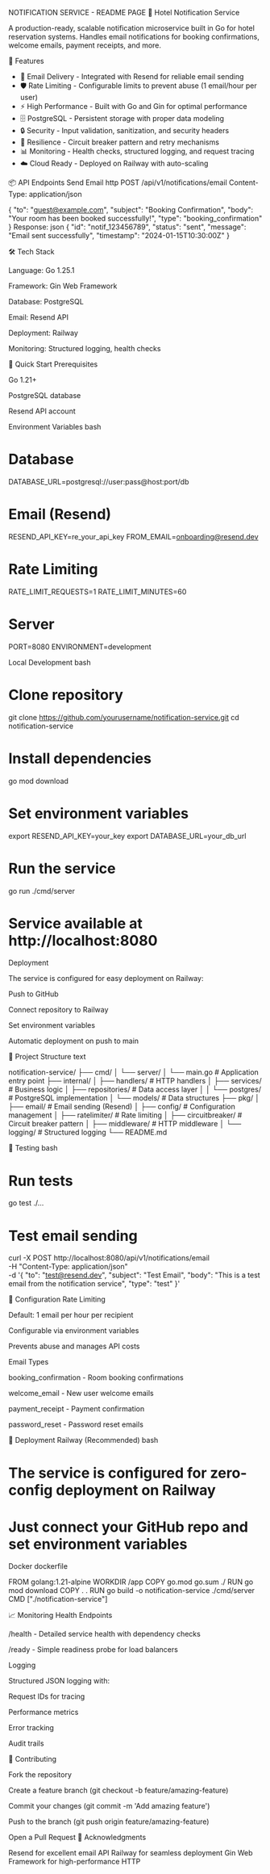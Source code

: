 NOTIFICATION SERVICE - README PAGE
🏨 Hotel Notification Service

A production-ready, scalable notification microservice built in Go for hotel reservation systems. Handles email notifications for booking confirmations, welcome emails, payment receipts, and more.

 🚀 Features

- 📧 Email Delivery - Integrated with Resend for reliable email sending
- 🛡️ Rate Limiting - Configurable limits to prevent abuse (1 email/hour per user)
- ⚡ High Performance - Built with Go and Gin for optimal performance
- 🗄️ PostgreSQL - Persistent storage with proper data modeling
- 🔒 Security - Input validation, sanitization, and security headers
- 🔄 Resilience - Circuit breaker pattern and retry mechanisms
- 📊 Monitoring - Health checks, structured logging, and request tracing
- ☁️ Cloud Ready - Deployed on Railway with auto-scaling

 
 📦 API Endpoints
 Send Email
http
POST /api/v1/notifications/email
Content-Type: application/json

{
  "to": "guest@example.com",
  "subject": "Booking Confirmation",
  "body": "Your room has been booked successfully!",
  "type": "booking_confirmation"
}
Response:
json
{
  "id": "notif_123456789",
  "status": "sent",
  "message": "Email sent successfully",
  "timestamp": "2024-01-15T10:30:00Z"
}


🛠️ Tech Stack

  Language: Go 1.25.1

  Framework: Gin Web Framework

  Database: PostgreSQL

  Email: Resend API

  Deployment: Railway

  Monitoring: Structured logging, health checks

🚀 Quick Start
Prerequisites

  Go 1.21+

  PostgreSQL database

  Resend API account

Environment Variables
bash

# Database
DATABASE_URL=postgresql://user:pass@host:port/db

# Email (Resend)
RESEND_API_KEY=re_your_api_key
FROM_EMAIL=onboarding@resend.dev

# Rate Limiting
RATE_LIMIT_REQUESTS=1
RATE_LIMIT_MINUTES=60

# Server
PORT=8080
ENVIRONMENT=development

Local Development
bash

# Clone repository
git clone https://github.com/yourusername/notification-service.git
cd notification-service

# Install dependencies
go mod download

# Set environment variables
export RESEND_API_KEY=your_key
export DATABASE_URL=your_db_url

# Run the service
go run ./cmd/server

# Service available at http://localhost:8080

Deployment

The service is configured for easy deployment on Railway:

  Push to GitHub

  Connect repository to Railway

  Set environment variables

  Automatic deployment on push to main

📁 Project Structure
text

notification-service/
├── cmd/
│   └── server/
│       └── main.go                 # Application entry point
├── internal/
│   ├── handlers/                   # HTTP handlers
│   ├── services/                   # Business logic
│   ├── repositories/               # Data access layer
│   │   └── postgres/              # PostgreSQL implementation
│   └── models/                     # Data structures
├── pkg/
│   ├── email/                     # Email sending (Resend)
│   ├── config/                    # Configuration management
│   ├── ratelimiter/               # Rate limiting
│   ├── circuitbreaker/            # Circuit breaker pattern
│   ├── middleware/                # HTTP middleware
│   └── logging/                   # Structured logging
└── README.md

🧪 Testing
bash

# Run tests
go test ./...

# Test email sending
curl -X POST http://localhost:8080/api/v1/notifications/email \
  -H "Content-Type: application/json" \
  -d '{
    "to": "test@resend.dev",
    "subject": "Test Email",
    "body": "This is a test email from the notification service",
    "type": "test"
  }'

🔧 Configuration
Rate Limiting

  Default: 1 email per hour per recipient

  Configurable via environment variables

  Prevents abuse and manages API costs

Email Types

  booking_confirmation - Room booking confirmations

  welcome_email - New user welcome emails

  payment_receipt - Payment confirmation

  password_reset - Password reset emails

🚢 Deployment
Railway (Recommended)
bash

# The service is configured for zero-config deployment on Railway
# Just connect your GitHub repo and set environment variables

Docker
dockerfile

FROM golang:1.21-alpine
WORKDIR /app
COPY go.mod go.sum ./
RUN go mod download
COPY . .
RUN go build -o notification-service ./cmd/server
CMD ["./notification-service"]

📈 Monitoring
Health Endpoints

  /health - Detailed service health with dependency checks

  /ready - Simple readiness probe for load balancers

Logging

Structured JSON logging with:

  Request IDs for tracing

  Performance metrics

  Error tracking

  Audit trails

🤝 Contributing

  Fork the repository

  Create a feature branch (git checkout -b feature/amazing-feature)

  Commit your changes (git commit -m 'Add amazing feature')

  Push to the branch (git push origin feature/amazing-feature)

   Open a Pull Request
🙏 Acknowledgments

   Resend for excellent email API
   Railway for seamless deployment
  Gin Web Framework for high-performance HTTP
